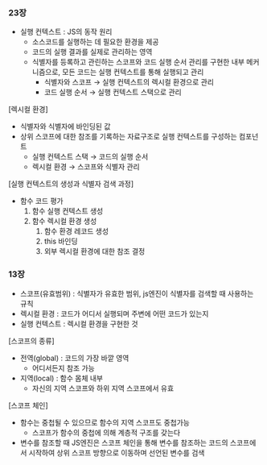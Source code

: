 ### 23장
- 실행 컨텍스트 : JS의 동작 원리
    - 소스코드를 실행하는 데 필요한 환경을 제공
    - 코드의 실행 결과를 실제로 관리하는 영역
    - 식별자를 등록하고 관린하는 스코프와 코드 실행 순서 관리를 구현한 내부 메커니즘으로, 모든 코드는 실행 컨텍스트를 통해 실행되고 관리
        - 식별자와 스코프 → 실행 컨텍스트의 렉시컬 환경으로 관리
        - 코드 실행 순서 → 실행 컨텍스트 스택으로 관리

[렉시컬 환경]

- 식별자와 식별자에 바인딩된 값
- 상위 스코프에 대한 참조를 기록하는 자료구조로 실행 컨텍스트를 구성하는 컴포넌트
    - 실행 컨텍스트 스택 → 코드의 실행 순서
    - 렉시컬 환경 → 스코프와 식별자 관리

[실행 컨텍스트의 생성과 식별자 검색 과정]

- 함수 코드 평가
    1. 함수 실행 컨텍스트 생성
    2. 함수 렉시컬 환경 생성
        1. 함수 환경 레코드 생성
        2. this 바인딩
        3. 외부 렉시컬 환경에 대한 참조 결정

### 13장
- 스코프(유효범위) : 식별자가 유효한 범위, js엔진이 식별자를 검색할 때 사용하는 규칙
- 렉시컬 환경 : 코드가 어디서 실행되며 주변에 어떤 코드가 있는지
- 실행 컨텍스트 : 렉시컬 환경을 구현한 것

[스코프의 종류]

- 전역(global) : 코드의 가장 바깥 영역
    - 어디서든지 참조 가능
- 지역(local) : 함수 몸체 내부
    - 자신의 지역 스코프와 하위 지역 스코프에서 유효

[스코프 체인]

- 함수는 중첩될 수 있으므로 함수의 지역 스코프도 중첩가능
    - 스코프가 함수의 중첩에 의해 계층적 구조를 갖는다
- 변수를 참조할 때 JS엔진은 스코프 체인을 통해 변수를 참조하는 코드의 스코프에서 시작하여 상위 스코프 방향으로 이동하며 선언된 변수를 검색
